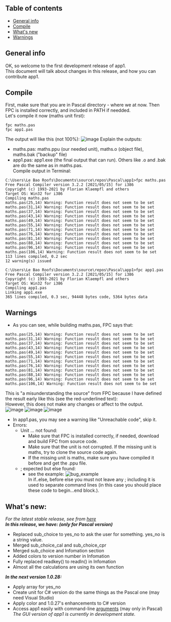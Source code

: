 ## Table of contents
* [General info](#general-info)
* [Compile](#compile)
* [What's new](#whats-new)
* [Warnings](#warnings)

## General info
OK, so welcome to the first development release of app1.<br> 
This document will talk about changes in this release, and how you can contribute app1.
	
## Compile
First, make sure that you are in Pascal directory - where we at now. Then FPC is installed correctly, and included in PATH if needded.<br>
Let's compile it now (maths unit first):
```
fpc maths.pas
fpc app1.pas
```
The output will like this (not 100%):
![image](https://user-images.githubusercontent.com/77564176/142795151-55a35239-1232-4794-adde-f0f86c5780b4.png)
Explain the outputs:<br>
  * maths.pas: maths.ppu (our needed unit), maths.o (object file), maths.bak ("backup" file)<br>
  * app1.pas: app1.exe (the final output that can run). Others like .o and .bak are do the same as in maths.pas.<br>
Compile output in Terminal:  
```
C:\Users\Le Bao Roofs\Documents\source\repos\Pascal\app1>fpc maths.pas
Free Pascal Compiler version 3.2.2 [2021/05/15] for i386
Copyright (c) 1993-2021 by Florian Klaempfl and others
Target OS: Win32 for i386
Compiling maths.pas
maths.pas(25,14) Warning: Function result does not seem to be set
maths.pas(31,14) Warning: Function result does not seem to be set
maths.pas(37,14) Warning: Function result does not seem to be set
maths.pas(43,14) Warning: Function result does not seem to be set
maths.pas(49,14) Warning: Function result does not seem to be set
maths.pas(55,14) Warning: Function result does not seem to be set
maths.pas(71,14) Warning: Function result does not seem to be set
maths.pas(76,14) Warning: Function result does not seem to be set
maths.pas(81,14) Warning: Function result does not seem to be set
maths.pas(88,14) Warning: Function result does not seem to be set
maths.pas(96,14) Warning: Function result does not seem to be set
maths.pas(106,14) Warning: Function result does not seem to be set
113 lines compiled, 0.2 sec
12 warning(s) issued

C:\Users\Le Bao Roofs\Documents\source\repos\Pascal\app1>fpc app1.pas
Free Pascal Compiler version 3.2.2 [2021/05/15] for i386
Copyright (c) 1993-2021 by Florian Klaempfl and others
Target OS: Win32 for i386
Compiling app1.pas
Linking app1.exe
365 lines compiled, 0.3 sec, 94448 bytes code, 5364 bytes data  
```

## Warnings 
* As you can see, while building maths.pas, FPC says that:
```
maths.pas(25,14) Warning: Function result does not seem to be set
maths.pas(31,14) Warning: Function result does not seem to be set
maths.pas(37,14) Warning: Function result does not seem to be set
maths.pas(43,14) Warning: Function result does not seem to be set
maths.pas(49,14) Warning: Function result does not seem to be set
maths.pas(55,14) Warning: Function result does not seem to be set
maths.pas(71,14) Warning: Function result does not seem to be set
maths.pas(76,14) Warning: Function result does not seem to be set
maths.pas(81,14) Warning: Function result does not seem to be set
maths.pas(88,14) Warning: Function result does not seem to be set
maths.pas(96,14) Warning: Function result does not seem to be set
maths.pas(106,14) Warning: Function result does not seem to be set
```
This is "a misunderstanding the source" from FPC because I have defined the result early like this (see the red-underlined text):<br>
However, this does not make any changes or affect to the output.<br>
![image](https://user-images.githubusercontent.com/77564176/142796571-8bb402df-9f64-4874-add6-669c15dd664a.png)
![image](https://user-images.githubusercontent.com/77564176/142796646-7c24fe1d-80a7-44f2-a84f-8cf326f4a6e3.png)
![image](https://user-images.githubusercontent.com/77564176/142796847-b20fbba9-3ff4-4278-8fc9-5d9a165741f0.png)
* In app1.pas, you may see a warning like "Unreachable code", skip it.
* Errors:
  - Unit ... not found: 
    - Make sure that FPC is installed correctly, if needed, download and build FPC from source code.
    - Make sure that the unit is not corrupted. If the missing unit is maths, try to clone the source code again.
    - If the missing unit is maths, make sure you have compiled it before and get the .ppu file.
  - ; expected but else found:
    - see the example:
      ![bug_example](https://user-images.githubusercontent.com/77564176/142801380-1e273b0c-54ea-4219-90a7-3077d3839f13.png)<br>
      In if..else, before else you must not leave any ; including it is used to separate command lines (in this case you should place these code to begin...end block.). 
## What's new:
*For the latest stable release, see from [here](https://github.com/lebao3105/app1cli/releases/)* <br>
***In this release, we have: (only for Pascal version)***
- Replaced sub_choice to yes_no to ask the user for something. yes_no is a string value.
- Merged sub_choice_cal and sub_choice_cpr 
- Merged sub_choice and Infomation section
- Added colors to version number in Infomation
- Fully replaced readkey() to readln() in Infomation
- Almost all the calculations are using its own function<br>
 
***In the next version 1.0.28:***
- Apply array for yes_no
- Create unit for C# version do the same things as the Pascal one (may need Visual Studio)
- Apply color and 1.0.27's enhancements to C# version
- Access app1 easily with command-line [arguments](https://stackoverflow.com/questions/25891529/command-line-args-in-pascal) (may only in Pascal)<br>
*The GUI version of app1 is currently in development state.*<br>
